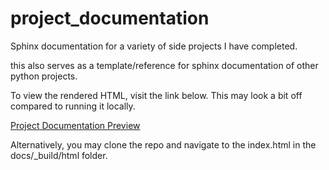# project_documentation
 Sphinx documentation for a variety of side projects I have completed.

 this also serves as a template/reference for sphinx documentation of other python projects.

 To view the rendered HTML, visit the link below. This may look a bit off compared to running it locally.
 
[Project Documentation Preview](https://htmlpreview.github.io/?https://github.com/DieterSteinhauser/project_documentation/blob/main/docs/_build/html/index.html)

 Alternatively, you may clone the repo and navigate to the index.html in the docs/_build/html folder.

